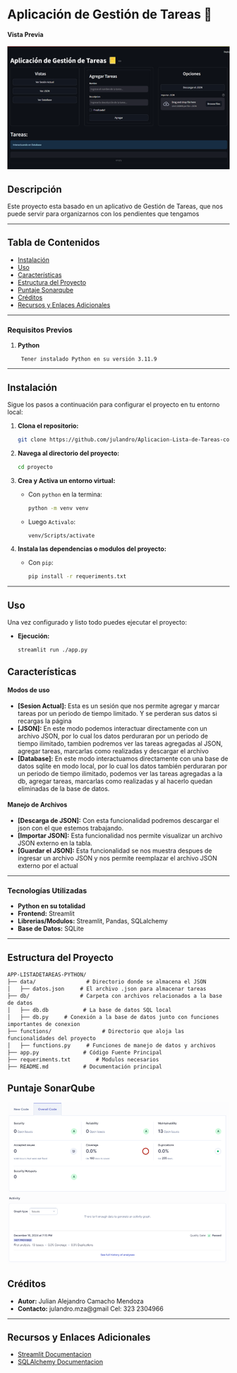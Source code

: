 # Aplicación de Gestión de Tareas 📒

#### Vista Previa
![Vista previa del proyecto](assets/img/preview.png)


## Descripción

Este proyecto esta basado en un aplicativo de Gestión de Tareas, que nos puede servir para organizarnos con los pendientes que tengamos


---

## Tabla de Contenidos

- [Instalación](#instalación)
- [Uso](#uso)
- [Características](#características)
- [Estructura del Proyecto](#estructura-del-proyecto)
- [Puntaje Sonarqube](#puntaje-sonarqube)
- [Créditos](#créditos)
- [Recursos y Enlaces Adicionales](#recursos-y-enlaces-adicionales)

---

### Requisitos Previos
1. **Python**
        
        Tener instalado Python en su versión 3.11.9

---

## Instalación


Sigue los pasos a continuación para configurar el proyecto en tu entorno local:

1. **Clona el repositorio:**
   ```bash
   git clone https://github.com/julandro/Aplicacion-Lista-de-Tareas-con-Python.git
   ```
2. **Navega al directorio del proyecto:**
   ```bash
   cd proyecto
   ```
3. **Crea y Activa un entorno virtual:**
   - Con `python` en la termina:

     ```bash
     python -m venv venv
     ```
   - Luego `Activalo`:
   
     ```bash
     venv/Scripts/activate
     ```

3. **Instala las dependencias o modulos del proyecto:**
   - Con `pip`:
     ```bash
     pip install -r requeriments.txt
     ```
   
---

## Uso

Una vez configurado y listo todo puedes ejecutar el proyecto:

- **Ejecución:**
  ```bash
  streamlit run ./app.py
  ```


## Características

#### Modos de uso
- **[Sesion Actual]:** Esta es un sesión que nos permite agregar y marcar tareas por un periodo de tiempo limitado. Y se perderan sus datos si recargas la página
- **[JSON]:** En este modo podemos interactuar directamente con un archivo JSON, por lo cual los datos perduraran por un periodo de tiempo ilimitado, tambien podremos ver las tareas agregadas al JSON, agregar tareas, marcarlas como realizadas y descargar el archivo 
- **[Database]:** En este modo interactuamos directamente con una base de datos sqlite en modo local, por lo cual los datos también perduraran por un periodo de tiempo ilimitado, podemos ver las tareas agregadas a la db, agregar tareas, marcarlas como realizadas y al hacerlo quedan eliminadas de la base de datos.

#### Manejo de Archivos
- **[Descarga de JSON]:** Con esta funcionalidad podremos descargar el json con el que estemos trabajando.
- **[Importar JSON]:** Esta funcionalidad nos permite visualizar un archivo JSON externo en la tabla.
- **[Guardar el JSON]:** Esta funcionalidad se nos muestra despues de ingresar un archivo JSON y nos permite reemplazar el archivo JSON externo por el actual 


---

### Tecnologías Utilizadas

- **Python en su totalidad**
- **Frontend:** Streamlit
- **Librerias/Modulos:** Streamlit, Pandas, SQLalchemy
- **Base de Datos:** SQLite

---

## Estructura del Proyecto

```plaintext
APP-LISTADETAREAS-PYTHON/
├── data/                # Directorio donde se almacena el JSON
│   ├── datos.json     # El archivo .json para almacenar tareas
├── db/                # Carpeta con archivos relacionados a la base de datos
│   ├── db.db           # La base de datos SQL local
│   ├── db.py     # Conexión a la base de datos junto con funciones importantes de conexion
├── functions/                # Directorio que aloja las funcionalidades del proyecto
│   ├── functions.py     # Funciones de manejo de datos y archivos
├── app.py              # Código Fuente Principal 
├── requeriments.txt        # Modulos necesarios
├── README.md           # Documentación principal
```


## Puntaje SonarQube

![Vista previa del proyecto](assets/img/sonar.png)


## Créditos

- **Autor:** Julian Alejandro Camacho Mendoza
- **Contacto:** julandro.mza@gmail
 Cel: 323 2304966


---

## Recursos y Enlaces Adicionales

- [Streamlit Documentacion](https://docs.streamlit.io/)
- [SQLAlchemy Documentacion](https://docs.sqlalchemy.org/en/20/)

